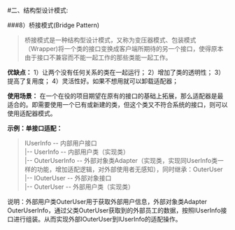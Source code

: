 #二、结构型设计模式:

###8）桥接模式(Bridge Pattern)

> 桥接模式是一种结构型设计模式，又称为变压器模式、包装模式（Wrapper)将一个类的接口变换成客户端所期待的另一个接口，使得原本
由于接口不兼容而不能一起工作的那些类能一起工作。


**优缺点：**
1）让两个没有任何关系的类在一起运行；
2）增加了类的透明性；
3）提高了复用度；
4）灵活性好。如果不想用就可以卸载适配器；


**使用场景：**
在一个在役的项目期望在原有的接口的基础上拓展，那么适配器是最适合的。即需要使用一个已有或新建的类，但这个类又不符合系统的接口，则可以使用适配器模式。


**示例：单接口适配：**

> IUserInfo -- 内部用户接口   
        |-- UserInfo      -- 内部用户类（实现类）   
        |-- OuterUserInfo -- 外部对象类Adapter（实现类，实现同UserInfo类一样的功能，增加适配逻辑，对外部使用者无感知），同时继承：OuterUser        
        |-- IOuterUser  -- 外部对象接口   
        |-- OuterUser   -- 外部用户类（实现类）   


说明：外部用户类OuterUser用于获取外部用户信息，外部对象类Adapter OuterUserInfo，通过父类OuterUser获取到的外部员工的数据，按照IUserInfo接口进行组装。从而实现外部IOuterUser到IUserInfo的适配操作。





